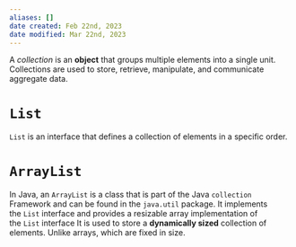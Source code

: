 ```yaml
---
aliases: []
date created: Feb 22nd, 2023
date modified: Mar 22nd, 2023
---
```

A _collection_ is an **object** that groups multiple elements into a single unit. Collections are used to store, retrieve, manipulate, and communicate aggregate data.

# `List`
`List` is an interface that defines a collection of elements in a specific order.

# `ArrayList`
In Java, an `ArrayList` is a class that is part of the Java `collection` Framework and can be found in the `java.util` package. It implements the `List` interface and provides a resizable array implementation of the `List` interface
It is used to store a **dynamically sized** collection of elements. Unlike arrays, which are fixed in size.
